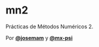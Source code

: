 # mn2
Prácticas de Métodos Numéricos 2.

Por [**@josemam**](//github.com/josemam) y [**@mx-psi**](//github.com/mx-psi)

